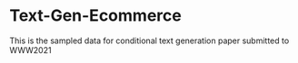 # Text-Gen-Ecommerce
This is the  sampled data for conditional text generation paper submitted to WWW2021
